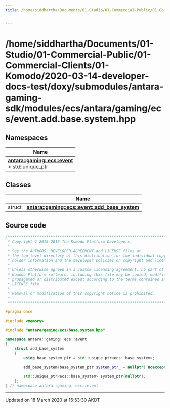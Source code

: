 ```yaml
---
title: /home/siddhartha/Documents/01-Studio/01-Commercial-Public/01-Commercial-Clients/01-Komodo/2020-03-14-developer-docs-test/doxy/submodules/antara-gaming-sdk/modules/ecs/antara/gaming/ecs/event.add.base.system.hpp


---
```


# /home/siddhartha/Documents/01-Studio/01-Commercial-Public/01-Commercial-Clients/01-Komodo/2020-03-14-developer-docs-test/doxy/submodules/antara-gaming-sdk/modules/ecs/antara/gaming/ecs/event.add.base.system.hpp







## Namespaces

| Name           |
| -------------- |
| **[antara::gaming::ecs::event](Namespaces/namespaceantara_1_1gaming_1_1ecs_1_1event.md)** <br>< std::unique_ptr  |

## Classes

|                | Name           |
| -------------- | -------------- |
| struct | **[antara::gaming::ecs::event::add_base_system](Classes/structantara_1_1gaming_1_1ecs_1_1event_1_1add__base__system.md)**  |













## Source code

```cpp
/******************************************************************************
 * Copyright © 2013-2019 The Komodo Platform Developers.                      *
 *                                                                            *
 * See the AUTHORS, DEVELOPER-AGREEMENT and LICENSE files at                  *
 * the top-level directory of this distribution for the individual copyright  *
 * holder information and the developer policies on copyright and licensing.  *
 *                                                                            *
 * Unless otherwise agreed in a custom licensing agreement, no part of the    *
 * Komodo Platform software, including this file may be copied, modified,     *
 * propagated or distributed except according to the terms contained in the   *
 * LICENSE file                                                               *
 *                                                                            *
 * Removal or modification of this copyright notice is prohibited.            *
 *                                                                            *
 ******************************************************************************/

#pragma once

#include <memory> 

#include "antara/gaming/ecs/base.system.hpp" 

namespace antara::gaming::ecs::event
{
    struct add_base_system
    {
        using base_system_ptr = std::unique_ptr<ecs::base_system>;

        add_base_system(base_system_ptr system_ptr_ = nullptr) noexcept;

        std::unique_ptr<ecs::base_system> system_ptr{nullptr};
    };
} // namespace antara::gaming::ecs::event
```


-------------------------------

Updated on 18 March 2020 at 16:53:30 AKDT
